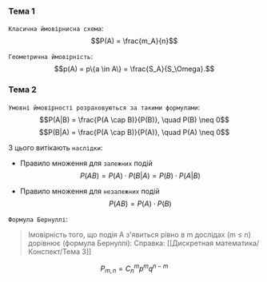 ### Тема 1

`Класична ймовірнисна схема`:
$$P(A) = \frac{m_A}{n}$$

`Геометрична ймовірність`:
$$p(A) = p\{a \in A\} = \frac{S_A}{S_\Omega}.$$

### Тема 2
`Умовні ймовірності розраховуються за такими формулами`:
$$P(A|B) = \frac{P(A \cap B)}{P(B)}, \quad P(B) \neq 0$$
$$P(B|A) = \frac{P(A \cap B)}{P(A)}, \quad P(A) \neq 0$$

З цього витікають `наслідки`:
- Правило множення для `залежних` подій
$$P(AB) = P(A) \cdot P(B|A) = P(B) \cdot P(A|B)$$

- Правило множення для `незалежних` подій
$$P(AB) = P(A) \cdot P(B)$$


`Формула Бернуллі`:
> Імовірність того, що подія А з'явиться рівно в m дослідах (m ≤ n) дорівнює (формула Бернуллі):
Справка: [[Дискретная математика/Конспект/Тема 3]]


$$P_{m,n} = C_n^m p^m q^{n-m}$$



